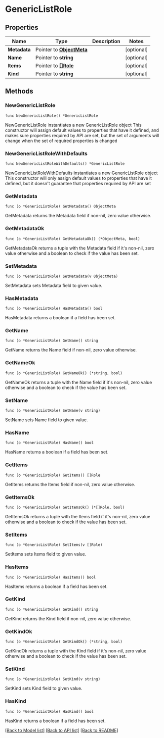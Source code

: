 # GenericListRole

## Properties

Name | Type | Description | Notes
------------ | ------------- | ------------- | -------------
**Metadata** | Pointer to [**ObjectMeta**](ObjectMeta.md) |  | [optional] 
**Name** | Pointer to **string** |  | [optional] 
**Items** | Pointer to [**[]Role**](Role.md) |  | [optional] 
**Kind** | Pointer to **string** |  | [optional] 

## Methods

### NewGenericListRole

`func NewGenericListRole() *GenericListRole`

NewGenericListRole instantiates a new GenericListRole object
This constructor will assign default values to properties that have it defined,
and makes sure properties required by API are set, but the set of arguments
will change when the set of required properties is changed

### NewGenericListRoleWithDefaults

`func NewGenericListRoleWithDefaults() *GenericListRole`

NewGenericListRoleWithDefaults instantiates a new GenericListRole object
This constructor will only assign default values to properties that have it defined,
but it doesn't guarantee that properties required by API are set

### GetMetadata

`func (o *GenericListRole) GetMetadata() ObjectMeta`

GetMetadata returns the Metadata field if non-nil, zero value otherwise.

### GetMetadataOk

`func (o *GenericListRole) GetMetadataOk() (*ObjectMeta, bool)`

GetMetadataOk returns a tuple with the Metadata field if it's non-nil, zero value otherwise
and a boolean to check if the value has been set.

### SetMetadata

`func (o *GenericListRole) SetMetadata(v ObjectMeta)`

SetMetadata sets Metadata field to given value.

### HasMetadata

`func (o *GenericListRole) HasMetadata() bool`

HasMetadata returns a boolean if a field has been set.

### GetName

`func (o *GenericListRole) GetName() string`

GetName returns the Name field if non-nil, zero value otherwise.

### GetNameOk

`func (o *GenericListRole) GetNameOk() (*string, bool)`

GetNameOk returns a tuple with the Name field if it's non-nil, zero value otherwise
and a boolean to check if the value has been set.

### SetName

`func (o *GenericListRole) SetName(v string)`

SetName sets Name field to given value.

### HasName

`func (o *GenericListRole) HasName() bool`

HasName returns a boolean if a field has been set.

### GetItems

`func (o *GenericListRole) GetItems() []Role`

GetItems returns the Items field if non-nil, zero value otherwise.

### GetItemsOk

`func (o *GenericListRole) GetItemsOk() (*[]Role, bool)`

GetItemsOk returns a tuple with the Items field if it's non-nil, zero value otherwise
and a boolean to check if the value has been set.

### SetItems

`func (o *GenericListRole) SetItems(v []Role)`

SetItems sets Items field to given value.

### HasItems

`func (o *GenericListRole) HasItems() bool`

HasItems returns a boolean if a field has been set.

### GetKind

`func (o *GenericListRole) GetKind() string`

GetKind returns the Kind field if non-nil, zero value otherwise.

### GetKindOk

`func (o *GenericListRole) GetKindOk() (*string, bool)`

GetKindOk returns a tuple with the Kind field if it's non-nil, zero value otherwise
and a boolean to check if the value has been set.

### SetKind

`func (o *GenericListRole) SetKind(v string)`

SetKind sets Kind field to given value.

### HasKind

`func (o *GenericListRole) HasKind() bool`

HasKind returns a boolean if a field has been set.


[[Back to Model list]](../README.md#documentation-for-models) [[Back to API list]](../README.md#documentation-for-api-endpoints) [[Back to README]](../README.md)


